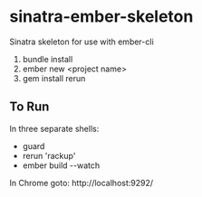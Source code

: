 sinatra-ember-skeleton
======================

Sinatra skeleton for use with ember-cli

1. bundle install
2. ember new \<project name\>
3. gem install rerun

To Run
------

In three separate shells:

* guard
* rerun 'rackup'
* ember build --watch

In Chrome goto: http://localhost:9292/
